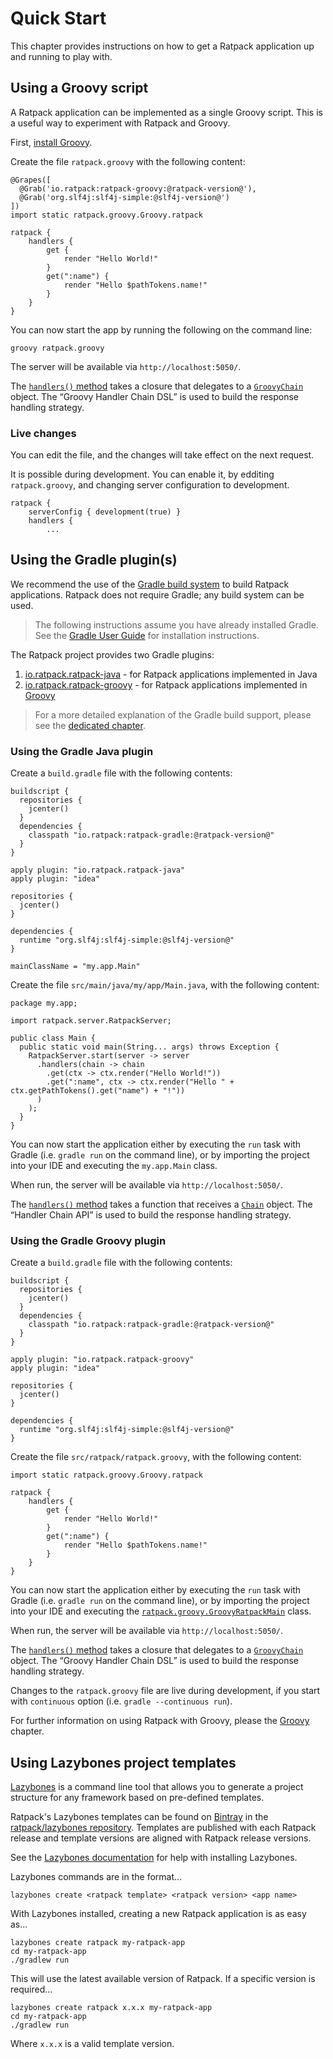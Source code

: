 # Quick Start

This chapter provides instructions on how to get a Ratpack application up and running to play with.

## Using a Groovy script

A Ratpack application can be implemented as a single Groovy script.
This is a useful way to experiment with Ratpack and Groovy.

First, [install Groovy](http://groovy-lang.org/install.html).

Create the file `ratpack.groovy` with the following content:
 
```language-groovy hello-world-grab
@Grapes([
  @Grab('io.ratpack:ratpack-groovy:@ratpack-version@'),
  @Grab('org.slf4j:slf4j-simple:@slf4j-version@')
])
import static ratpack.groovy.Groovy.ratpack

ratpack {
    handlers {
        get {
            render "Hello World!"
        }
        get(":name") {
            render "Hello $pathTokens.name!"
        }
    }
}
``` 

You can now start the app by running the following on the command line:

```language-bash
groovy ratpack.groovy
```

The server will be available via `http://localhost:5050/`.

The [`handlers()` method](api/ratpack/groovy/Groovy.Ratpack.html#handlers-groovy.lang.Closure-) takes a closure that delegates to a [`GroovyChain`](api/ratpack/groovy/handling/GroovyChain.html) object.
The “Groovy Handler Chain DSL” is used to build the response handling strategy.

### Live changes
You can edit the file, and the changes will take effect on the next request.

It is possible during development. You can enable it, by edditing `ratpack.groovy`, and changing server configuration to development.

```language-groovy enable-development-mode
ratpack {
    serverConfig { development(true) }
    handlers {
        ...
```

## Using the Gradle plugin(s)

We recommend the use of the [Gradle build system](http:///www.gradle.org) to build Ratpack applications.
Ratpack does not require Gradle; any build system can be used.

> The following instructions assume you have already installed Gradle.
> See the [Gradle User Guide](https://docs.gradle.org/current/userguide/installation.html) for installation instructions.

The Ratpack project provides two Gradle plugins:

1. [io.ratpack.ratpack-java](http://plugins.gradle.org/plugin/io.ratpack.ratpack-java) - for Ratpack applications implemented in Java
2. [io.ratpack.ratpack-groovy](http://plugins.gradle.org/plugin/io.ratpack.ratpack-groovy)  - for Ratpack applications implemented in [Groovy](http://groovy-lang.org)
 
> For a more detailed explanation of the Gradle build support, please see the [dedicated chapter](gradle.html).

### Using the Gradle Java plugin

Create a `build.gradle` file with the following contents:

```language-groovy gradle
buildscript {
  repositories {
    jcenter()
  }
  dependencies {
    classpath "io.ratpack:ratpack-gradle:@ratpack-version@"
  }
}

apply plugin: "io.ratpack.ratpack-java"
apply plugin: "idea"

repositories {
  jcenter()
}

dependencies {
  runtime "org.slf4j:slf4j-simple:@slf4j-version@"
}

mainClassName = "my.app.Main"
```

Create the file `src/main/java/my/app/Main.java`, with the following content:

```language-java hello-world
package my.app;

import ratpack.server.RatpackServer;

public class Main {
  public static void main(String... args) throws Exception {
    RatpackServer.start(server -> server 
      .handlers(chain -> chain
        .get(ctx -> ctx.render("Hello World!"))
        .get(":name", ctx -> ctx.render("Hello " + ctx.getPathTokens().get("name") + "!"))     
      )
    );
  }
}
```

You can now start the application either by executing the `run` task with Gradle (i.e. `gradle run` on the command line),
or by importing the project into your IDE and executing the `my.app.Main` class.

When run, the server will be available via `http://localhost:5050/`.

The [`handlers()` method](api/ratpack/server/RatpackServerSpec.html#handlers-ratpack.func.Action-) takes a function that receives a [`Chain`](api/ratpack/handling/Chain.html) object.
The “Handler Chain API” is used to build the response handling strategy.

### Using the Gradle Groovy plugin

Create a `build.gradle` file with the following contents:

```language-groovy gradle
buildscript {
  repositories {
    jcenter()
  }
  dependencies {
    classpath "io.ratpack:ratpack-gradle:@ratpack-version@"
  }
}

apply plugin: "io.ratpack.ratpack-groovy"
apply plugin: "idea"

repositories {
  jcenter()
}

dependencies {
  runtime "org.slf4j:slf4j-simple:@slf4j-version@"
}
```

Create the file `src/ratpack/ratpack.groovy`, with the following content:

```language-groovy hello-world
import static ratpack.groovy.Groovy.ratpack

ratpack {
    handlers {
        get {
            render "Hello World!"
        }
        get(":name") {
            render "Hello $pathTokens.name!"
        }
    }
}
```

You can now start the application either by executing the `run` task with Gradle (i.e. `gradle run` on the command line),
or by importing the project into your IDE and executing the [`ratpack.groovy.GroovyRatpackMain`](api/ratpack/groovy/GroovyRatpackMain.html) class.

When run, the server will be available via `http://localhost:5050/`.

The [`handlers()` method](api/ratpack/groovy/Groovy.Ratpack.html#handlers-groovy.lang.Closure-) takes a closure that delegates to a [`GroovyChain`](api/ratpack/groovy/handling/GroovyChain.html) object.
The “Groovy Handler Chain DSL” is used to build the response handling strategy.

Changes to the `ratpack.groovy` file are live during development, if you start with `continuous` option (i.e. `gradle --continuous run`). 

For further information on using Ratpack with Groovy, please the [Groovy](groovy.html) chapter.

## Using Lazybones project templates

[Lazybones](https://github.com/pledbrook/lazybones) is a command line tool that allows you to generate a project structure for any framework based on pre-defined templates.

Ratpack's Lazybones templates can be found on [Bintray](https://bintray.com) in the [ratpack/lazybones repository](https://bintray.com/ratpack/lazybones).
Templates are published with each Ratpack release and template versions are aligned with Ratpack release versions.

See the [Lazybones documentation](https://github.com/pledbrook/lazybones#running-it) for help with installing Lazybones.

Lazybones commands are in the format...

```language-bash
lazybones create <ratpack template> <ratpack version> <app name>
```

With Lazybones installed, creating a new Ratpack application is as easy as…

```language-bash
lazybones create ratpack my-ratpack-app
cd my-ratpack-app
./gradlew run
```

This will use the latest available version of Ratpack.
If a specific version is required…

```language-bash
lazybones create ratpack x.x.x my-ratpack-app
cd my-ratpack-app
./gradlew run
```

Where `x.x.x` is a valid template version.
